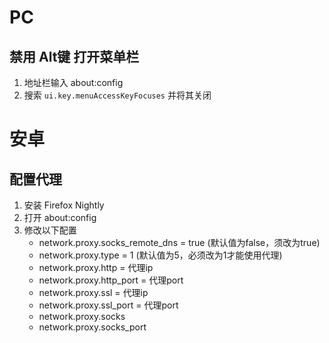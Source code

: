# PC

## 禁用 Alt键 打开菜单栏

1. 地址栏输入 about:config
2. 搜索 `ui.key.menuAccessKeyFocuses` 并将其关闭

# 安卓

## 配置代理

1. 安装 Firefox Nightly
2. 打开 about:config
3. 修改以下配置
    - network.proxy.socks_remote_dns = true (默认值为false，须改为true)
    - network.proxy.type = 1 (默认值为5，必须改为1才能使用代理)
    - network.proxy.http = 代理ip
    - network.proxy.http_port = 代理port
    - network.proxy.ssl = 代理ip
    - network.proxy.ssl_port = 代理port
    - network.proxy.socks
    - network.proxy.socks_port

